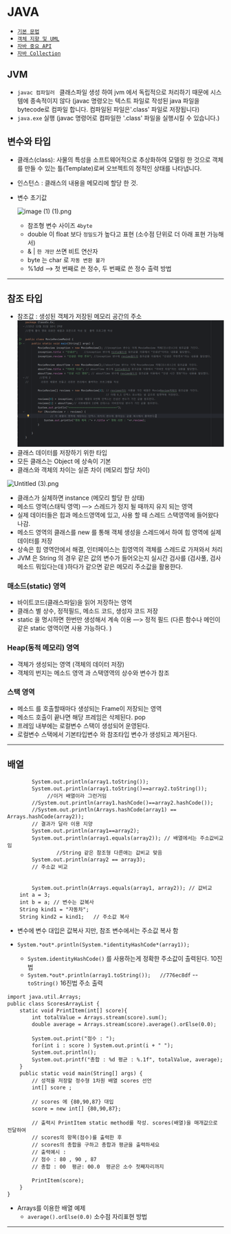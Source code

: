 # JAVA

- [`기본 문법`](https://github.com/sanscout1/javaStudy/tree/main/src/Java_Lecture/About_basic_grammar)
- [`객체 지향 및 UML`](https://github.com/sanscout1/javaStudy/tree/main/src/Java_Lecture/About_oop)
- [`자바 중요 API`](https://github.com/sanscout1/javaStudy/tree/main/src/Java_Lecture/About_API)
- [`자바 Collection`](About_Collection%2FREADME.md)

## JVM

- `javac 컴파일러 ` 클래스파일 생성 하여 jvm 에서 독립적으로 처리하기 때문에 시스템에 종속적이지 않다 (javac 명령오는 텍스트 파일로 작성된 java 파일을 bytecode로 컴파일 합니다. 컴파일된 파일은'.class' 파일로 저장됩니다)
- `java.exe` 실행 (javac 명령어로 컴파일한 '.class' 파일을 실행시킬 수 있습니다.)

## 변수와 타입

- 클래스(class): 사물의 특성을 소프트웨어적으로 추상화하여 모델링 한 것으로 객체를 만들 수 있는 틀(Template)로써 오브젝트의 정적인 상태를 나타냅니다.
- 인스턴스 : 클래스의 내용을 메모리에 할당 한 것.

- 변수 초기값

    ![image (1) (1).png](https://img1.daumcdn.net/thumb/R1280x0/?scode=mtistory2&fname=https%3A%2F%2Ft1.daumcdn.net%2Fcfile%2Ftistory%2F271DBF3A5636DA3608)

  - 참조형 변수 사이즈 `4byte`
  - double 이 float 보다 `정밀도`가 높다고 표현 (소수점 단위로 더 아래 표현 가능해서)
  - & | `한 개만` 쓰면 비트 연산자
  - byte 는 char 로 `자동 변환 불가`
  - %1$d %2$d —> 첫 번째로 쓴 정수, 두 번째로 쓴 정수 출력 방법

---

## 참조 타입

- 참조값 : 생성된 객체가 저장된 메모리 공간의 주소
![referenceType01.png](..%2Fpicture%2FreferenceType01.png)
- 클래스 데이터를 저장하기 위한 타입
- 모든 클래스는 Object 에 상속이 기본
- 클래스와 객체의 차이는 실존 차이 (메모리 할당 차이)

![Untitled (3).png](https://goldenrabbit.co.kr/wp-content/uploads/2021/11/%E1%84%8C%E1%85%A1%E1%84%87%E1%85%A1-%E1%84%86%E1%85%A6%E1%84%86%E1%85%A9%E1%84%85%E1%85%B5-%E1%84%86%E1%85%A9%E1%84%83%E1%85%A6%E1%86%AF_02.png)

- 클래스가 실체하면 instance (메모리 할당 한 상태)
- 메소드 영역(스태틱 영역) —> 스레드가 정지 될 때까지 유지 되는 영역
- 실제 데이터들은 힙과 메소드영역에 있고, 사용 할 때 스레드 스택영역에 들어왔다 나감.
- 메소드 영역의 클래스를 new 를 통해 객체 생성을 스레드에서 하여 힙 영역에 실제 데이터를 저장
- 상속은 힙 영역안에서 해결, 인터페이스는 힙영역의 객체를 스레드로 가져와서 처리
- JVM 은 String 의 경우 같은 값의 변수가 들어오는지 실시간 검사를 (검사풀, 검사메소드 뭐있다는데 )하다가 같으면 같은 메모리 주소값을 활용한다.

### 매소드(static) 영역
- 바이트코드(클래스파일)을 읽어 저장하는 영역
- 클래스 별 상수, 정적필드, 메소드 코드, 생성자 코드 저장
- static 을 명시하면 한번만 생성해서 계속 이용 —> 정적 필드 (다른 함수나 메인이 같은 static 영역이면 사용 가능하다. )

### Heap(동적 메모리) 영역
- 객체가 생성되는 영역 (객체의 데이터 저장)
- 객체의 번지는 메소드 영역 과 스택영역의 상수와 변수가 참조

### 스택 영역
- 메소드 를 호출할때마다 생성되는 Frame이 저장되는 영역
- 메소드 호출이 끝나면 해당 프레임은 삭제된다.  pop
- 프레임 내부에는 로컬변수 스택이 생성되어 운영된다.
- 로컬변수 스택에서 기본타입변수 와 참조타입 변수가 생성되고 제거된다.
---

## 배열

```
     	System.out.println(array1.toString());
        System.out.println(array1.toString()==array2.toString());
			 //이거 배열이라 그런거임
        //System.out.println(array1.hashCode()==array2.hashCode());
        //System.out.println(Arrays.hashCode(array1) == Arrays.hashCode(array2)); 
        // 결과가 달라 이용 지양
        System.out.println(array1==array2);
        System.out.println(array1.equals(array2)); // 배열에서는 주소값비교임
				//String 같은 참조형 다른애는 값비교 맞음
        System.out.println(array2 == array3);
        // 주소값 비교


        System.out.println(Arrays.equals(array1, array2)); // 값비교
	int a = 3;
	int b = a; // 변수는 값복사
	String kind1 = "자동차";
	String kind2 = kind1;   // 주소값 복사
```
- 변수에 변수 대입은 값복사 지만, 참조 변수에서는 주소값 복사 함


- `System.*out*.println(System.*identityHashCode*(array1));`
    - `System.identityHashCode()` 를 사용하는게 정확한 주소값이 출력된다. 10진법
    - `System.*out*.println(array1.toString());   //776ec8df` -- `toString()` 16진법 주소 출력

```
import java.util.Arrays;
public class ScoresArrayList {
    static void PrintItem(int[] score){
        int totalValue = Arrays.stream(score).sum();
        double average = Arrays.stream(score).average().orElse(0.0);

        System.out.print("점수 : ");
        for(int i : score ) System.out.print(i + " ");
        System.out.println();
        System.out.printf("총합 : %d 평균 : %.1f", totalValue, average);
    }
    public static void main(String[] args) {
        // 성적을 저장할 정수형 1차원 배열 scores 선언
        int[] score ;

        // scores 에 {80,90,87} 대입
        score = new int[] {80,90,87};

        // 출력시 PrintItem static method를 작성. scores(배열)을 매개값으로 전달하여
        // scores의 항목(점수)를 출력한 후
        // scores의 총합을 구하고 총합과 평균을 출력하세요
        // 출력예시 :
        // 점수 : 80 , 90 , 87
        // 총합 : 00  평균: 00.0  평균은 소수 첫째자리까지

        PrintItem(score);
    }
}
```

- Arrays를 이용한 배열 예제
    - `average().orElse(0.0)`  소수점 자리표현 방법
---


